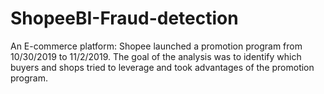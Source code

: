 # ShopeeBI-Fraud-detection
An E-commerce platform: Shopee launched a promotion program from 10/30/2019 to 11/2/2019. The goal of the analysis was to identify which buyers and shops tried to leverage and took advantages of the promotion program.
